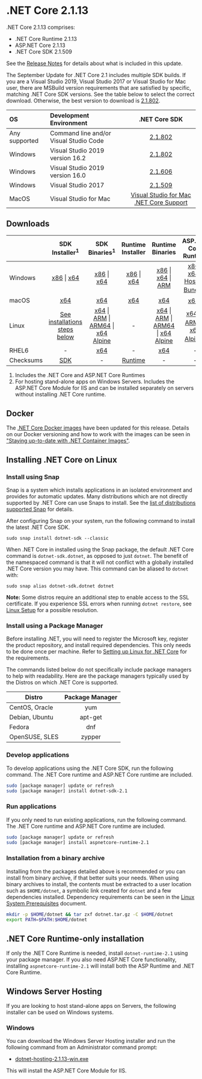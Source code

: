 # .NET Core 2.1.13

.NET Core 2.1.13 comprises:

* .NET Core Runtime 2.1.13
* ASP.NET Core 2.1.13
* .NET Core SDK 2.1.509

See the [Release Notes](https://github.com/dotnet/core/blob/main/release-notes/2.1/2.1.13/2.1.13.md) for details about what is included in this update.

The September Update for .NET Core 2.1 includes multiple SDK builds. If you are a Visual Studio 2019, Visual Studio 2017 or Visual Studio for Mac user, there are MSBuild version requirements that are satisfied by specific, matching .NET Core SDK versions. See the table below to select the correct download. Otherwise, the best version to download is [2.1.802](2.1.802-download.md).

| OS | Development Environment | .NET Core SDK |
| :-- | :-- | :--: |
| Any supported | Command line and/or Visual Studio Code | [2.1.802](2.1.802-download.md) |
| Windows | Visual Studio 2019 version 16.2 | [2.1.802](2.1.802-download.md) |
| Windows | Visual Studio 2019 version 16.0 | [2.1.606](2.1.606-download.md) |
| Windows | Visual Studio 2017 | [2.1.509](#downloads) |
| MacOS | Visual Studio for Mac | [Visual Studio for Mac .NET Core Support](https://learn.microsoft.com/visualstudio/mac/net-core-support) |

## Downloads

|           | SDK Installer<sup>1</sup>                        | SDK Binaries<sup>1</sup>                 | Runtime Installer                                        | Runtime Binaries                                 | ASP.NET Core Runtime           |
| --------- | :------------------------------------------:     | :----------------------:                 | :---------------------------:                            | :-------------------------:                      | :-----------------:            |
| Windows   | [x86][dotnet-sdk-win-x86.exe] \| [x64][dotnet-sdk-win-x64.exe] | [x86][dotnet-sdk-win-x86.zip] \| [x64][dotnet-sdk-win-x64.zip] | [x86][dotnet-runtime-win-x86.exe] \| [x64][dotnet-runtime-win-x64.exe] | [x86][dotnet-runtime-win-x86.zip] \| [x64][dotnet-runtime-win-x64.zip] \| [ARM][dotnet-runtime-win-arm.zip] | [x86][aspnetcore-runtime-win-x86.exe] \| [x64][aspnetcore-runtime-win-x64.exe] \| <br> [Hosting Bundle][dotnet-hosting-win.exe]<sup>2</sup> |
| macOS     | [x64][dotnet-sdk-osx-x64.pkg]  | [x64][dotnet-sdk-osx-x64.tar.gz]     | [x64][dotnet-runtime-osx-x64.pkg] | [x64][dotnet-runtime-osx-x64.tar.gz] | [x64][aspnetcore-runtime-osx-x64.tar.gz]<sup>1</sup>
| Linux     | [See installations steps below][linux-install]   | [x64][dotnet-sdk-linux-x64.tar.gz] \| [ARM][dotnet-sdk-linux-arm.tar.gz] \| [ARM64][dotnet-sdk-linux-arm64.tar.gz] \| [x64 Alpine][dotnet-sdk-linux-musl-x64.tar.gz] | - | [x64][dotnet-runtime-linux-x64.tar.gz] \| [ARM][dotnet-runtime-linux-arm.tar.gz] \| [ARM64][dotnet-runtime-linux-arm64.tar.gz] \| [x64 Alpine][dotnet-runtime-linux-musl-x64.tar.gz] | [x64][aspnetcore-runtime-linux-x64.tar.gz]<sup>1</sup>  \| [ARM][aspnetcore-runtime-linux-arm.tar.gz]<sup>1</sup> \| [x64 Alpine][aspnetcore-runtime-linux-musl-x64.tar.gz]<sup>1</sup> |
| RHEL6     | -                                                | [x64][dotnet-sdk-rhel.6-x64.tar.gz]                    | -                                                        | [x64][dotnet-runtime-rhel.6-x64.tar.gz] | - |
| Checksums | [SDK][checksums-sdk]                             | -                                        | [Runtime][checksums-runtime]                             | - | - |

1. Includes the .NET Core and ASP.NET Core Runtimes
2. For hosting stand-alone apps on Windows Servers. Includes the ASP.NET Core Module for IIS and can be installed separately on servers without installing .NET Core runtime.

## Docker

The [.NET Core Docker images](https://hub.docker.com/r/microsoft/dotnet/) have been updated for this release. Details on our Docker versioning and how to work with the images can be seen in ["Staying up-to-date with .NET Container Images"](https://devblogs.microsoft.com/dotnet/staying-up-to-date-with-net-container-images/).

## Installing .NET Core on Linux

### Install using Snap

Snap is a system which installs applications in an isolated environment and provides for automatic updates. Many distributions which are not directly supported by .NET Core can use Snaps to install. See the [list of distributions supported Snap](https://docs.snapcraft.io/installing-snapd/6735) for details.

After configuring Snap on your system, run the following command to install the latest .NET Core SDK.

`sudo snap install dotnet-sdk --classic`

When .NET Core in installed using the Snap package, the default .NET Core command is `dotnet-sdk.dotnet`, as opposed to just `dotnet`. The benefit of the namespaced command is that it will not conflict with a globally installed .NET Core version you may have. This command can be aliased to `dotnet` with:

`sudo snap alias dotnet-sdk.dotnet dotnet`

**Note:** Some distros require an additional step to enable access to the SSL certificate. If you experience SSL errors when running `dotnet restore`, see [Linux Setup](https://github.com/dotnet/core/blob/main/Documentation/linux-setup.md) for a possible resolution.

### Install using a Package Manager

Before installing .NET, you will need to register the Microsoft key, register the product repository, and install required dependencies. This only needs to be done once per machine. Refer to [Setting up Linux for .NET Core][linux-setup] for the requirements.

The commands listed below do not specifically include package managers to help with readability. Here are the package managers typically used by the Distros on which .NET Core is supported.

| Distro | Package Manager  |
| ---             | :----:  |
| CentOS, Oracle  | yum     |
| Debian, Ubuntu  | apt-get |
| Fedora          | dnf     |
| OpenSUSE, SLES  | zypper  |

### Develop applications

To develop applications using the .NET Core SDK, run the following command. The .NET Core runtime and ASP.NET Core runtime are included.

```bash
sudo [package manager] update or refresh
sudo [package manager] install dotnet-sdk-2.1
```

### Run applications

If you only need to run existing applications, run the following command. The .NET Core runtime and ASP.NET Core runtime are included.

```bash
sudo [package manager] update or refresh
sudo [package manager] install aspnetcore-runtime-2.1
```

### Installation from a binary archive

Installing from the packages detailed above is recommended or you can install from binary archive, if that better suits your needs. When using binary archives to install, the contents must be extracted to a user location such as `$HOME/dotnet`, a symbolic link created for `dotnet` and a few dependencies installed. Dependency requirements can be seen in the [Linux System Prerequisites](https://github.com/dotnet/core/blob/main/Documentation/linux-prereqs.md) document.

```bash
mkdir -p $HOME/dotnet && tar zxf dotnet.tar.gz -C $HOME/dotnet
export PATH=$PATH:$HOME/dotnet
```

## .NET Core Runtime-only installation

If only the .NET Core Runtime is needed, install `dotnet-runtime-2.1` using your package manager. If you also need ASP.NET Core functionality, installing `aspnetcore-runtime-2.1` will install both the ASP Runtime and .NET Core Runtime.

## Windows Server Hosting

If you are looking to host stand-alone apps on Servers, the following installer can be used on Windows systems.

### Windows

You can download the Windows Server Hosting installer and run the following command from an Administrator command prompt:

* [dotnet-hosting-2.1.13-win.exe][dotnet-hosting-win.exe]

This will install the ASP.NET Core Module for IIS.

[blob-runtime]: https://dotnetcli.blob.core.windows.net/dotnet/Runtime/
[blob-sdk]: https://dotnetcli.blob.core.windows.net/dotnet/Sdk/
[release-notes]: https://github.com/dotnet/core/blob/main/release-notes/2.1/2.1.13/2.1.13.md

[//]: # ( Runtime 2.1.13)
[dotnet-hosting-win.exe]: https://download.visualstudio.microsoft.com/download/pr/070b4126-8c0c-445f-8c0e-7a29963b0a1c/d50548fc04e2e0063dad4fda8232cd9d/dotnet-hosting-2.1.13-win.exe
[dotnet-runtime-linux-arm.tar.gz]: https://download.visualstudio.microsoft.com/download/pr/4f9988da-8a62-4e01-9978-d9f1dd4fc386/3acb243f96e8e20b6774c64694d478ce/dotnet-runtime-2.1.13-linux-arm.tar.gz
[dotnet-runtime-linux-arm64.tar.gz]: https://download.visualstudio.microsoft.com/download/pr/395351ee-1d85-4e80-b0fb-1e694afe93cc/6fe9c98d5a6c07e42ddb406bbb4d762a/dotnet-runtime-2.1.13-linux-arm64.tar.gz
[dotnet-runtime-linux-musl-x64.tar.gz]: https://download.visualstudio.microsoft.com/download/pr/8aaca805-963d-40f0-96c6-e709c95d2133/54b61a71e726f425b56ed3560c1ff61b/dotnet-runtime-2.1.13-linux-musl-x64.tar.gz
[dotnet-runtime-linux-x64.tar.gz]: https://download.visualstudio.microsoft.com/download/pr/7085b86a-0888-49b5-a272-6cd317abc4d3/1d5d8107d575e7fc8b14e9ace9f7667b/dotnet-runtime-2.1.13-linux-x64.tar.gz
[dotnet-runtime-osx-x64.pkg]: https://download.visualstudio.microsoft.com/download/pr/9314da31-774c-4d2b-8743-998f2a21f5ab/bc918ca05ab6b650f2991b205c04f623/dotnet-runtime-2.1.13-osx-x64.pkg
[dotnet-runtime-osx-x64.tar.gz]: https://download.visualstudio.microsoft.com/download/pr/de616a20-413b-4790-860c-5a0a49febb11/65d8aea6c240dfeced318b447bb67c25/dotnet-runtime-2.1.13-osx-x64.tar.gz
[dotnet-runtime-rhel.6-x64.tar.gz]: https://download.visualstudio.microsoft.com/download/pr/8684dc18-a9f7-4f11-94d1-833f69a6b927/9066251f09cc77b467b743c2472d27bd/dotnet-runtime-2.1.13-rhel.6-x64.tar.gz
[dotnet-runtime-win-arm.zip]: https://download.visualstudio.microsoft.com/download/pr/23a290e2-7369-4635-a958-19b8c490463f/d2f85f8bfad3d461ce0c7edd7d2f7608/dotnet-runtime-2.1.13-win-arm.zip
[dotnet-runtime-win-x64.exe]: https://download.visualstudio.microsoft.com/download/pr/d046f80d-8ad4-4bb9-8db6-8510105de979/07319c666f9951e15c607aed260ab12d/dotnet-runtime-2.1.13-win-x64.exe
[dotnet-runtime-win-x64.zip]: https://download.visualstudio.microsoft.com/download/pr/6c077613-cbf5-4c3c-a32b-d1d20db9c779/b314a6cd36cde83337ebb2888c905eb2/dotnet-runtime-2.1.13-win-x64.zip
[dotnet-runtime-win-x86.exe]: https://download.visualstudio.microsoft.com/download/pr/a3d47757-7f32-47ae-a5c8-8f65ee585427/f7099b92d78e2be2076e268d8bdfe73a/dotnet-runtime-2.1.13-win-x86.exe
[dotnet-runtime-win-x86.zip]: https://download.visualstudio.microsoft.com/download/pr/21adb9db-dd8d-4da6-800d-fbc35f5d3c01/b8ff1419088cca7caf210c05455c39be/dotnet-runtime-2.1.13-win-x86.zip

[//]: # ( ASP 2.1.13)
[aspnetcore-runtime-linux-arm.tar.gz]: https://download.visualstudio.microsoft.com/download/pr/39d580d6-da0b-42e3-9bbe-3fd2efec71ac/594ae2dde78da0e8b9e1cc7476cee470/aspnetcore-runtime-2.1.13-linux-arm.tar.gz
[aspnetcore-runtime-linux-musl-x64.tar.gz]: https://download.visualstudio.microsoft.com/download/pr/44f47739-9da8-4a46-85dc-ba60dbfc68e4/ea951070fa4740d784ef3190ef304cc0/aspnetcore-runtime-2.1.13-linux-musl-x64.tar.gz
[aspnetcore-runtime-linux-x64.tar.gz]: https://download.visualstudio.microsoft.com/download/pr/88fdaf6f-08ea-4d1c-856d-60f78a7d733a/2e70e89c45dc9a8d701b544edc2bb5a1/aspnetcore-runtime-2.1.13-linux-x64.tar.gz
[aspnetcore-runtime-osx-x64.tar.gz]: https://download.visualstudio.microsoft.com/download/pr/c83b8179-7c67-4043-875d-9c24e5c47d6e/de30706a2fe9c644da9005e6ce12d4ec/aspnetcore-runtime-2.1.13-osx-x64.tar.gz
[aspnetcore-runtime-win-x64.exe]: https://download.visualstudio.microsoft.com/download/pr/69d3ca05-a3f7-493c-816d-4b6ff0d9adeb/52de650ab7f96968e2718c418ac3d206/aspnetcore-runtime-2.1.13-win-x64.exe
[aspnetcore-runtime-win-x64.zip]: https://download.visualstudio.microsoft.com/download/pr/5b8b3f47-551f-4003-8be8-071cfc0291f8/aae98ecf3c39961994dad92d9b46734e/aspnetcore-runtime-2.1.13-win-x64.zip
[aspnetcore-runtime-win-x86.exe]: https://download.visualstudio.microsoft.com/download/pr/63db7be7-97b7-466c-8d77-253fffbc62c1/0c08d7f22a4e3433b21bad9219dbae22/aspnetcore-runtime-2.1.13-win-x86.exe
[aspnetcore-runtime-win-x86.zip]: https://download.visualstudio.microsoft.com/download/pr/f3d7e5b5-b51c-4bba-8432-8d6cfccda545/71effb4c66d75320f542b20b34cee097/aspnetcore-runtime-2.1.13-win-x86.zip
[dotnet-hosting-win.exe]: https://download.visualstudio.microsoft.com/download/pr/070b4126-8c0c-445f-8c0e-7a29963b0a1c/d50548fc04e2e0063dad4fda8232cd9d/dotnet-hosting-2.1.13-win.exe

[//]: # ( SDK 2.1.509 )
[dotnet-sdk-linux-arm.tar.gz]: https://download.visualstudio.microsoft.com/download/pr/3b8e7a0d-6d87-4413-8b9a-9fb5d15ec8ff/b4e227b27610a08e8d92b0d676baf416/dotnet-sdk-2.1.509-linux-arm.tar.gz
[dotnet-sdk-linux-arm64.tar.gz]: https://download.visualstudio.microsoft.com/download/pr/f086b739-0a60-4a8f-b81c-51aea991268a/1a75e818f7e0a2ea24180f7f31bbde64/dotnet-sdk-2.1.509-linux-arm64.tar.gz
[dotnet-sdk-linux-musl-x64.tar.gz]: https://download.visualstudio.microsoft.com/download/pr/07311286-07f4-428f-a746-0e39eb5e5b1c/1728025252566f7f7942950bf351f49c/dotnet-sdk-2.1.509-linux-musl-x64.tar.gz
[dotnet-sdk-linux-x64.tar.gz]: https://download.visualstudio.microsoft.com/download/pr/32f77b1c-0d62-4b4b-a263-c91f5e886da1/ca1a4771ac2a8c2d8bdae302aa43ce84/dotnet-sdk-2.1.509-linux-x64.tar.gz
[dotnet-sdk-osx-x64.pkg]: https://download.visualstudio.microsoft.com/download/pr/b03b2d53-5c82-471a-b263-71e59db10737/683146f10e503f20ab630a7fd950b7ee/dotnet-sdk-2.1.509-osx-x64.pkg
[dotnet-sdk-osx-x64.tar.gz]: https://download.visualstudio.microsoft.com/download/pr/5814f015-78b1-46e0-a026-9bd9a20d7cfa/3ee752114e9de242aed455364d584ad6/dotnet-sdk-2.1.509-osx-x64.tar.gz
[dotnet-sdk-rhel.6-x64.tar.gz]: https://download.visualstudio.microsoft.com/download/pr/2c593b11-32b4-4b09-a9be-1ff7d9e46985/df8f672185d4846d42b2f2cc64bf55e3/dotnet-sdk-2.1.509-rhel.6-x64.tar.gz
[dotnet-sdk-win-x64.exe]: https://download.visualstudio.microsoft.com/download/pr/e93f0f95-6bf6-4ff9-abbe-d9c995aeb090/c62c4b5dc10ea76578043413b6997a57/dotnet-sdk-2.1.509-win-x64.exe
[dotnet-sdk-win-x64.zip]: https://download.visualstudio.microsoft.com/download/pr/eaba49da-d09d-4a62-a0cf-abc1b65869a8/3ab16b7f76242750ffa0d15da56fa219/dotnet-sdk-2.1.509-win-x64.zip
[dotnet-sdk-win-x86.exe]: https://download.visualstudio.microsoft.com/download/pr/c9679ad2-460d-4305-9607-5e694ac0fe62/acf83728e81a584633b408fb1ca125ad/dotnet-sdk-2.1.509-win-x86.exe
[dotnet-sdk-win-x86.zip]: https://download.visualstudio.microsoft.com/download/pr/034f259e-ee9d-48b9-bbfa-ccdb3a709159/af839bdc304e1ad1725d4114aefcd0ee/dotnet-sdk-2.1.509-win-x86.zip

[checksums-runtime]: https://dotnetcli.blob.core.windows.net/dotnet/checksums/2.1.13-sha.txt
[checksums-sdk]: https://dotnetcli.blob.core.windows.net/dotnet/checksums/2.1.13-sha.txt

[linux-install]: https://learn.microsoft.com/dotnet/core/install/linux
[linux-setup]: https://github.com/dotnet/core/blob/main/Documentation/linux-setup.md

[dotnet-blog]: https://devblogs.microsoft.com/dotnet/
